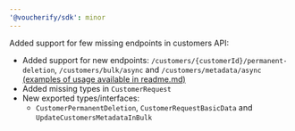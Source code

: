 ```yaml
---
'@voucherify/sdk': minor
---
```


Added support for few missing endpoints in customers API:
  - Added support for new endpoints: `/customers/{customerId}/permanent-deletion`, `/customers/bulk/async` and `/customers/metadata/async` [(examples of usage available in readme.md)](packages%2Fsdk%2FREADME.md)
  - Added missing types in `CustomerRequest`
  - New exported types/interfaces:
    - `CustomerPermanentDeletion`, `CustomerRequestBasicData` and `UpdateCustomersMetadataInBulk`
